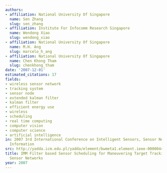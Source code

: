 ```yaml
---
authors:
- affiliation: National University Of Singapore
  name: Sen Zhang
  slug: sen_zhang
- affiliation: Institute For Infocomm Research Singapore
  name: Wendong Xiao
  slug: wendong_xiao
- affiliation: National University Of Singapore
  name: M.H. Ang
  slug: marcelo_h_ang
- affiliation: National University Of Singapore
  name: Chen Khong Tham
  slug: chenkhong_tham
date: '2007-12-01'
estimated_citations: 17
fields:
- wireless sensor network
- tracking system
- sensor node
- extended kalman filter
- kalman filter
- efficient energy use
- wireless
- scheduling
- real time computing
- computer vision
- computer science
- artificial intelligence
in: 2007 3rd International Conference on Intelligent Sensors, Sensor Networks and
  Information
src: http://yadda.icm.edu.pl/yadda/element/bwmeta1.element.ieee-000004496858
title: IMM Filter based Sensor Scheduling for Maneuvering Target Tracking in Wireless
  Sensor Networks
year: 2007
---
```

